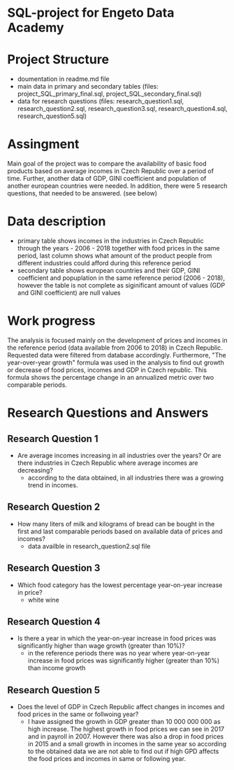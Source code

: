 # SQL-project for Engeto Data Academy

# Project Structure
 - doumentation in readme.md file 
 - main data in primary and secondary tables (files: project_SQL_primary_final.sql, project_SQL_secondary_final.sql)
 - data for research questions (files: research_question1.sql, research_question2.sql, research_question3.sql, research_question4.sql, research_question5.sql)

# Assingment
 Main goal of the project was to compare the availability of basic food products based on average incomes in Czech Republic over a period of time. Further, another data of GDP, GINI coefficient and population of another european countries were needed. In addition, there were 5 research questions, that needed to be answered. (see below)

# Data description
 - primary table shows incomes in the industries in Czech Republic through the years - 2006 - 2018 together with food prices in the same period, last column shows what amount of the product people from different industries could afford during this reference period
 - secondary table shows european countries and their GDP, GINI coefficient and popuplation in the same reference period (2006 - 2018), however the table is not complete as siginificant amount of values (GDP and GINI coefficient) are null values

# Work progress 
 The analysis is focused mainly on the development of prices and incomes in the reference period (data available from 2006 to 2018) in Czech Republic. Requested data were filtered from database accordingly. Furthermore, "The year-over-year growth" formula was used in the analysis to find out growth or decrease of food prices, incomes and GDP in Czech republic. This formula shows the percentage change in an annualized metric over two comparable periods.  
# Research Questions and Answers
## Research Question 1
 - Are average incomes increasing in all industries over the years? Or are there industries in Czech Republic where 
average incomes are decreasing? 
	- according to the data obtained, in all industries there was a growing trend in incomes. 
## Research Question 2
 - How many liters of milk and kilograms of bread can be bought in the first and last comparable periods based on available data of prices and incomes? 
	- data availble in research_question2.sql file
## Research Question 3
 - Which food category has the lowest percentage year-on-year increase in price? 
	- white wine
## Research Question 4
 - Is there a year in which the year-on-year increase in food prices was significantly higher than wage growth (greater than 10%)? 
	- in the reference periods there was no year where year-on-year increase in food prices was significantly higher (greater than 10%)  than income growth
## Research Question 5
 - Does the level of GDP in Czech Republic affect changes in incomes and food prices in the same or follwoing year?
	- I have assigned the growth in GDP greater than 10 000 000 000 as high increase. The highest growth in food prices we can see in 2017 and in payroll in 2007. However there was also a drop in food prices in 2015 and a small growth in incomes in the same year so according to the obtained data we are not able to find out if high GPD affects the food prices and incomes in same or following year. 


 

